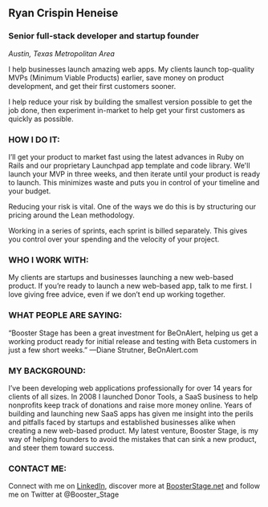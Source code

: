 ## Ryan Crispin Heneise

### Senior full-stack developer and startup founder

*Austin, Texas Metropolitan Area*

I help businesses launch amazing web apps. My clients launch top-quality MVPs (Minimum Viable Products) earlier, save money on product development, and get their first customers sooner. 

I help reduce your risk by building the smallest version possible to get the job done, then experiment in-market to help get your first customers as quickly as possible.

### HOW I DO IT: 

I’ll get your product to market fast using the latest advances in Ruby on Rails and our proprietary Launchpad app template and code library. We'll launch your MVP in three weeks, and then iterate until your product is ready to launch. This minimizes waste and puts you in control of your timeline and your budget. 

Reducing your risk is vital. One of the ways we do this is by structuring our pricing around the Lean methodology. 

Working in a series of sprints, each sprint is billed separately. This gives you control over your spending and the velocity of your project. 

### WHO I WORK WITH: 
My clients are startups and businesses launching a new web-based product. If you’re ready to launch a new web-based app, talk to me first. I love giving free advice, even if we don’t end up working together. 

### WHAT PEOPLE ARE SAYING:
“Booster Stage has been a great investment for BeOnAlert, helping us get a working product ready for initial release and testing with Beta customers in just a few short weeks.” —Diane Strutner, BeOnAlert.com

### MY BACKGROUND: 
I’ve been developing web applications professionally for over 14 years for clients of all sizes. In 2008 I launched Donor Tools, a SaaS business to help nonprofits keep track of donations and raise more money online. Years of building and launching new SaaS apps has given me insight into the perils and pitfalls faced by startups and established businesses alike when creating a new web-based product. My latest venture, Booster Stage, is my way of helping founders to avoid the mistakes that can sink a new product, and steer them toward success. 

### CONTACT ME:
Connect with me on [LinkedIn](https://www.linkedin.com/in/heneise/), discover more at  [BoosterStage.net](https://boosterstage.net) and follow me on Twitter at @Booster_Stage 



<!--
**crispinheneise/crispinheneise** is a ✨ _special_ ✨ repository because its `README.md` (this file) appears on your GitHub profile.

Here are some ideas to get you started:

- 🔭 I’m currently working on ...
- 🌱 I’m currently learning ...
- 👯 I’m looking to collaborate on ...
- 🤔 I’m looking for help with ...
- 💬 Ask me about ...
- 📫 How to reach me: ...
- 😄 Pronouns: ...
- ⚡ Fun fact: ...
-->
